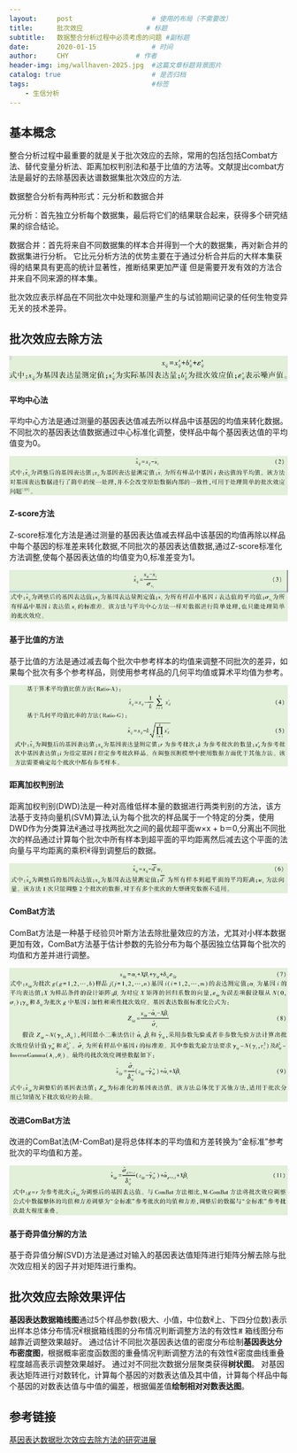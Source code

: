 ```yaml
---
layout:     post   				    # 使用的布局（不需要改）
title:      批次效应				# 标题 
subtitle:   数据整合分析过程中必须考虑的问题 #副标题
date:       2020-01-15 				# 时间
author:     CHY					# 作者
header-img: img/wallhaven-2025.jpg 	#这篇文章标题背景图片
catalog: true 						# 是否归档
tags:								#标签
    - 生信分析
---
```


## 基本概念
整合分析过程中最重要的就是关于批次效应的去除，常用的包括包括Combat方法、替代变量分析法、距离加权判别法和基于比值的方法等。文献提出combat方法是最好的去除基因表达谱数据集批次效应的方法.

数据整合分析有两种形式：元分析和数据合并

元分析：首先独立分析每个数据集，最后将它们的结果联合起来，获得多个研究结果的综合结论。

数据合并：首先将来自不同数据集的样本合并得到一个大的数据集，再对新合并的数据集进行分析。
它比元分析方法的优势主要在于通过分析合并后的大样本集获得的结果具有更高的统计显著性，推断结果更加严谨
但是需要开发有效的方法合并来自不同来源的样本集。

批次效应表示样品在不同批次中处理和测量产生的与试验期间记录的任何生物变异无关的技术差异。

## 批次效应去除方法
![一般形式](img/2025-1.png)

#### 平均中心法
平均中心方法是通过测量的基因表达值减去所以样品中该基因的均值来转化数据。 不同批次的基因表达值数据通过中心标准化调整，使样品中每个基因表达值的平均值变为0。

![计算公式](img/2025-2.png)

#### Z-score方法
Z-score标准化方法是通过测量的基因表达值减去样品中该基因的均值再除以样品中每个基因的标准差来转化数据,不同批次的基因表达值数据,通过Z-score标准化方法调整,使每个基因表达值的均值变为0,标准差变为1。

![计算公式](img/2025-3.png)

#### 基于比值的方法
基于比值的方法是通过减去每个批次中参考样本的均值来调整不同批次的差异，如果每个批次有多个参考样品，则使用参考样品的几何平均值或算术平均值为参考。

![计算公式](img/2025-4.png)

#### 距离加权判别法
距离加权判别(DWD)法是一种对高维低样本量的数据进行两类判别的方法，该方法基于支持向量机(SVM)算法,认为每个批次的样品属于一个特定的分类，使用DWD作为分类算法ꎬ通过寻找两批次之间的最优超平面w×x + b＝0,分离出不同批次的样品通过计算每个批次中所有样本到超平面的平均距离然后减去这个平面的法向量与平均距离的乘积ꎬ得到调整后的数据。

![计算公式](img/2025-5.png)

#### ComBat方法
ComBat方法是一种基于经验贝叶斯方法去除批量效应的方法，尤其对小样本数据更加有效，ComBat方法基于估计参数的先验分布为每个基因独立估算每个批次的均值和方差并进行调整。

![计算公式](img/2025-6.png)

#### 改进ComBat方法
改进的ComBat法(M-ComBat)是将总体样本的平均值和方差转换为“金标准”参考批次的平均值和方差。

![计算公式](img/2025-7.png)

#### 基于奇异值分解的方法
基于奇异值分解(SVD)方法是通过对输入的基因表达值矩阵进行矩阵分解去除与批次效应相关的因子并对矩阵进行重构。

## 批次效应去除效果评估
**基因表达数据箱线图**通过5个样品参数(极大、小值，中位数ꎬ上、下四分位数)表示出样本总体分布情况ꎬ根据箱线图的分布情况判断调整方法的有效性ꎮ 箱线图分布越靠近调整效果越好。
通过估计不同批次基因表达值的密度分布绘制**基因表达分布密度图**，根据概率密度函数图的重叠情况判断调整方法的有效性ꎬ密度曲线重叠程度越高表示调整效果越好。
通过对不同批次数据分层聚类获得**树状图**。
对基因表达矩阵进行对数转化，计算每个基因的对数表达值及其中值，计算每个样品中每个基因的对数表达值与中值的偏差，根据偏差值**绘制相对对数表达图**。

## 参考链接
[基因表达数据批次效应去除方法的研究进展](http://nauxb.njau.edu.cn/oa/darticle.aspx?type=view&id=201903001)